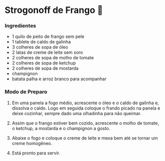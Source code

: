 # Strogonoff de Frango :chicken:

### Ingredientes

* 1 quilo de peito de frango sem pele
* 1 tablete de caldo de galinha
* 3 colheres de sopa de óleo
* 2 latas de creme de leite sem soro
* 2 colheres de sopa de molho de tomate 
* 2 colheres de sopa de ketchup
* 2 colheres de sopa de mostarda
* champignon
* batata palha e arroz branco para acompanhar

### Modo de Preparo

1. Em uma panela a  fogo médio, acrescente o óleo e o caldo de galinha e, dissolva o caldo. Logo em seguida coloque o frando picado na panela e deixe cozinhar, sempre dado uma olhadinha para não queimar.

2. Assim que o frango estiver bem cozido, acrescente o molho de tomate, o ketchup, a mostarda e o champignon a gosto.

3. Abaixe o fogo e coloque o creme de leite e mexa bem até se tornar um creme homogêneo.

4. Está pronto para servir.

   